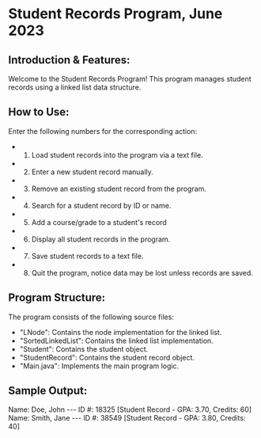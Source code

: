# Student Records Program, June 2023

## Introduction & Features:
Welcome to the Student Records Program! This program manages student records using a linked list data structure.

## How to Use:
Enter the following numbers for the corresponding action:
   - 1) Load student records into the program via a text file.
   - 2) Enter a new student record manually.
   - 3) Remove an existing student record from the program.
   - 4) Search for a student record by ID or name.
   - 5) Add a course/grade to a student's record
   - 6) Display all student records in the program.
   - 7) Save student records to a text file.
   - 8) Quit the program, notice data may be lost unless records are saved.

## Program Structure:
The program consists of the following source files:
- "LNode": Contains the node implementation for the linked list.
- "SortedLinkedList": Contains the linked list implementation.
- "Student": Contains the student object.
- "StudentRecord": Contains the student record object.
- "Main.java": Implements the main program logic.

## Sample Output:

Name: Doe, John    --- ID #: 18325   [Student Record - GPA: 3.70, Credits: 60]
Name: Smith, Jane  --- ID #: 38549   [Student Record - GPA: 3.80, Credits: 40]
